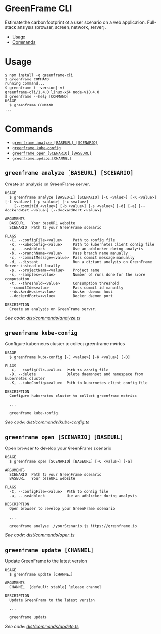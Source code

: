 GreenFrame CLI
==============

Estimate the carbon footprint of a user scenario on a web application. Full-stack analysis (browser, screen, network, server). 

<!-- toc -->
* [Usage](#usage)
* [Commands](#commands)
<!-- tocstop -->
# Usage
<!-- usage -->
```sh-session
$ npm install -g greenframe-cli
$ greenframe COMMAND
running command...
$ greenframe (--version|-v)
greenframe-cli/1.4.0 linux-x64 node-v18.4.0
$ greenframe --help [COMMAND]
USAGE
  $ greenframe COMMAND
...
```
<!-- usagestop -->
# Commands
<!-- commands -->
* [`greenframe analyze [BASEURL] [SCENARIO]`](#greenframe-analyze-baseurl-scenario)
* [`greenframe kube-config`](#greenframe-kube-config)
* [`greenframe open [SCENARIO] [BASEURL]`](#greenframe-open-scenario-baseurl)
* [`greenframe update [CHANNEL]`](#greenframe-update-channel)

## `greenframe analyze [BASEURL] [SCENARIO]`

Create an analysis on GreenFrame server.

```
USAGE
  $ greenframe analyze [BASEURL] [SCENARIO] [-C <value>] [-K <value>] [-t <value>] [-p <value>] [-c <value>]
    [--commitId <value>] [-b <value>] [-s <value>] [-d] [-a] [--dockerdHost <value>] [--dockerdPort <value>]

ARGUMENTS
  BASEURL   Your baseURL website
  SCENARIO  Path to your GreenFrame scenario

FLAGS
  -C, --configFile=<value>     Path to config file
  -K, --kubeConfig=<value>     Path to kubernetes client config file
  -a, --useAdblock             Use an adblocker during analysis
  -b, --branchName=<value>     Pass branch name manually
  -c, --commitMessage=<value>  Pass commit message manually
  -d, --distant                Run a distant analysis on GreenFrame Server instead of locally
  -p, --projectName=<value>    Project name
  -s, --samples=<value>        Number of runs done for the score computation
  -t, --threshold=<value>      Consumption threshold
  --commitId=<value>           Pass commit id manually
  --dockerdHost=<value>        Docker daemon host
  --dockerdPort=<value>        Docker daemon port

DESCRIPTION
  Create an analysis on GreenFrame server.
```

_See code: [dist/commands/analyze.ts](https://github.com/marmelab/greenframe/blob/v1.4.0/dist/commands/analyze.ts)_

## `greenframe kube-config`

Configure kubernetes cluster to collect greenframe metrics

```
USAGE
  $ greenframe kube-config [-C <value>] [-K <value>] [-D]

FLAGS
  -C, --configFile=<value>  Path to config file
  -D, --delete              Delete daemonset and namespace from kubernetes cluster
  -K, --kubeConfig=<value>  Path to kubernetes client config file

DESCRIPTION
  Configure kubernetes cluster to collect greenframe metrics

  ...

  greenframe kube-config
```

_See code: [dist/commands/kube-config.ts](https://github.com/marmelab/greenframe/blob/v1.4.0/dist/commands/kube-config.ts)_

## `greenframe open [SCENARIO] [BASEURL]`

Open browser to develop your GreenFrame scenario

```
USAGE
  $ greenframe open [SCENARIO] [BASEURL] [-C <value>] [-a]

ARGUMENTS
  SCENARIO  Path to your GreenFrame scenario
  BASEURL   Your baseURL website

FLAGS
  -C, --configFile=<value>  Path to config file
  -a, --useAdblock          Use an adblocker during analysis

DESCRIPTION
  Open browser to develop your GreenFrame scenario

  ...

  greenframe analyze ./yourScenario.js https://greenframe.io
```

_See code: [dist/commands/open.ts](https://github.com/marmelab/greenframe/blob/v1.4.0/dist/commands/open.ts)_

## `greenframe update [CHANNEL]`

Update GreenFrame to the latest version

```
USAGE
  $ greenframe update [CHANNEL]

ARGUMENTS
  CHANNEL  [default: stable] Release channel

DESCRIPTION
  Update GreenFrame to the latest version

  ...

  greenframe update
```

_See code: [dist/commands/update.ts](https://github.com/marmelab/greenframe/blob/v1.4.0/dist/commands/update.ts)_
<!-- commandsstop -->

